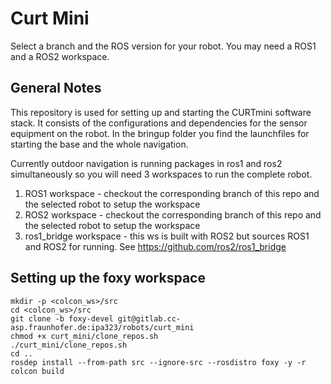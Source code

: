 # Curt Mini

Select a branch and the ROS version for your robot. You may need a ROS1 and a ROS2 workspace.

## General Notes

This repository is used for setting up and starting the CURTmini software stack.
It consists of the configurations and dependencies for the sensor equipment on the robot.
In the bringup folder you find the launchfiles for starting the base and the whole navigation.

Currently outdoor navigation is running packages in ros1 and ros2 simultaneously so you will need 3 workspaces to run the complete robot.
1. ROS1 workspace - checkout the corresponding branch of this repo and the selected robot to setup the workspace
2. ROS2 workspace - checkout the corresponding branch of this repo and the selected robot to setup the workspace
3. ros1_bridge workspace - this ws is built with ROS2 but sources ROS1 and ROS2 for running. See https://github.com/ros2/ros1_bridge


## Setting up the foxy workspace

```
mkdir -p <colcon_ws>/src
cd <colcon_ws>/src 
git clone -b foxy-devel git@gitlab.cc-asp.fraunhofer.de:ipa323/robots/curt_mini
chmod +x curt_mini/clone_repos.sh
./curt_mini/clone_repos.sh
cd ..
rosdep install --from-path src --ignore-src --rosdistro foxy -y -r
colcon build
```




